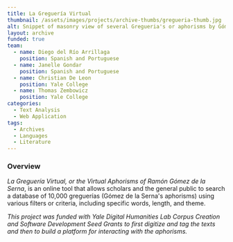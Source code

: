 ```yaml
---
title: La Greguería Virtual
thumbnail: /assets/images/projects/archive-thumbs/gregueria-thumb.jpg
alt: Snippet of masonry view of several Gregueria's or aphorisms by Gómez de la Serna
layout: archive
funded: true
team:
  - name: Diego del Río Arrillaga
    position: Spanish and Portuguese
  - name: Janelle Gondar
    position: Spanish and Portuguese
  - name: Christian De Leon
    position: Yale College
  - name: Thomas Zembowicz
    position: Yale College
categories:
  - Text Analysis
  - Web Application
tags:
  - Archives
  - Languages
  - Literature
---
```


### Overview

*La Greguería Virtual, or the Virtual Aphorisms of Ramón Gómez de la Serna*, is an online tool that allows scholars and the general public to search a database of 10,000 greguerías (Gómez de la Serna's aphorisms) using various filters or criteria, including specific words, length, and theme. 

*This project was funded with Yale Digital Humanities Lab Corpus Creation and Software Development Seed Grants to first digitize and tag the texts and then to build a platform for interacting with the aphorisms.*
